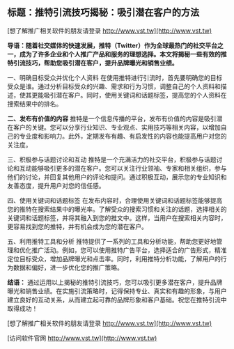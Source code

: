 ## **标题：推特引流技巧揭秘：吸引潜在客户的方法**

[想了解推广相关软件的朋友请登录 http://www.vst.tw](http://www.vst.tw)

**导语：随着社交媒体的快速发展，推特（Twitter）作为全球最热门的社交平台之一，成为了许多企业和个人推广产品和服务的理想选择。本文将揭秘一些有效的推特引流技巧，帮助您吸引潜在客户，提升品牌曝光和销售业绩。**

一、明确目标受众并优化个人资料
在使用推特进行引流时，首先要明确您的目标受众是谁。通过分析目标受众的兴趣、需求和行为习惯，调整自己的个人资料和描述，使其更能吸引潜在客户。同时，使用关键词和话题标签，提高您的个人资料在搜索结果中的排名。

**二、发布有价值的内容**
推特是一个信息传播的平台，发布有价值的内容是吸引潜在客户的关键。您可以分享行业知识、专业观点、实用技巧等相关内容，以增加自己的专业度和影响力。此外，定期发布有趣、有启发性的内容也能提高用户对您的关注度。

三、积极参与话题讨论和互动
推特是一个充满活力的社交平台，积极参与话题讨论和互动能够吸引更多的潜在客户。您可以关注行业领袖、专家和相关组织，参与他们的讨论，并回复其他用户的评论和提问。通过积极互动，展示您的专业知识和友善态度，提升用户对您的信任感。

四、使用关键词和话题标签
在发布内容时，合理使用关键词和话题标签能够提高您的推特在搜索结果中的曝光率。了解受众的搜索习惯和关注的话题，选择相关的关键词和话题标签，并将其融入到您的推文中。这样，当用户在搜索相关内容时，更容易找到您的推特，并有机会成为您的潜在客户。

五、利用推特工具和分析
推特提供了一系列的工具和分析功能，帮助您更好地管理和优化推广活动。例如，您可以使用推特广告平台，选择适合的广告形式，精准定位目标受众，增加品牌曝光和点击率。同时，利用推特分析功能，了解用户的行为数据和偏好，进一步优化您的推广策略。

**结语：**
通过运用以上揭秘的推特引流技巧，您可以吸引更多潜在客户，提升品牌曝光和销售业绩。在实施引流策略时，记得保持专业、真实和有趣的形象，与用户建立良好的互动关系，从而建立起可靠的品牌形象和客户基础。祝您在推特引流中取得成功！

[想了解推广相关软件的朋友请登录 http://www.vst.tw](http://www.vst.tw)


[访问软件官网 http://www.vst.tw](http://www.vst.tw)
